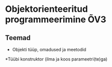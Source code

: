 # Objektorienteeritud programmeerimine ÕV3
## Teemad
* Objekti tüüp, omadused ja meetodid

*Tüübi konstruktor (ilma ja koos parameetri(te)ga)